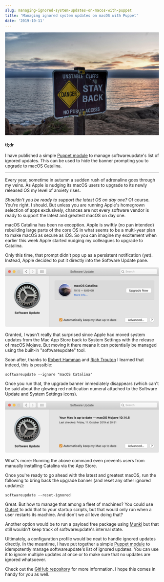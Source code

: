 ```yaml
---
slug: managing-ignored-system-updates-on-macos-with-puppet
title: 'Managing ignored system updates on macOS with Puppet'
date: '2019-10-11'
---
```


![Catalina upgrade prompt in macOS Mojave](./pexels-photo-555709.jpeg "Photo: 'Danger Stay Back Signage' by Danne | Pexels.com")

#### tl;dr

I have published a simple [Puppet module](https://github.com/pbihq/puppet-module-ignore_update)
to manage softwareupdate's list of ignored updates.
This can be used to hide the banner prompting you to upgrade to macOS Catalina.

---

Every year, sometime in autumn a sudden rush of adrenaline goes through
my veins. As Apple is nudging its macOS users to upgrade to its newly
released OS my level of anxiety rises.

_Shouldn't you be ready to support the latest OS on day one?_ Of course.
You're right. I should. But unless you are running Apple's homegrown selection of apps
exclusively, chances are not every software vendor is ready to support the latest
and greatest macOS on day one.

macOS Catalina has been no exception. Apple is swiftly (no pun intended)
rebuilding large parts of the core OS in what seems to be a multi-year plan to
make macOS as secure as iOS. So you can imagine my excitement when earlier this
week Apple started nudging my colleagues to upgrade to Catalina.

Only this time, that prompt didn't pop up as a persistent notification (yet).
Instead, Apple decided to put it directly into the Software Update pane.

![Catalina upgrade prompt in macOS Mojave](./before_ignore.png)

Granted, I wasn't really that surprised since Apple had moved system updates
from the Mac App Store back to System Settings with the release of macOS Mojave.
But moving it there means it can potentially be managed using the built-in
"softwareupdate" tool.

Soon after, thanks to [Robert Hamman](https://twitter.com/hammen/status/1181295216600338432)
and [Rich Trouton](https://derflounder.wordpress.com/2019/10/07/preventing-the-macos-catalina-upgrade-advertisement-from-appearing-in-the-software-update-preference-pane-on-macos-mojave/)
I learned that indeed, this is possible:

```shell
softwareupdate --ignore "macOS Catalina"
```

Once you run that, the upgrade banner immediately disappears (which can't be
said about the glowing red notification numeral attached to the Software Update
and System Settings icons).

![The same window once we have ignored Catalina](./after_ignore.png)

What's more: Running the above command even prevents users from manually
installing Catalina via the App Store.

Once you're ready to go ahead with the latest and greatest macOS, run the
following to bring back the upgrade banner (and reset any other ignored updates):

```shell
softwareupdate --reset-ignored
```

Great. But how to manage that among a fleet of machines? You could use
[Outset](https://github.com/chilcote/outset) to add that to your startup scripts,
but that would only run when a user restarts its machine. And don't we all love
doing that?

Another option would be to run a payload free package using
[Munki](https://github.com/munki/munki) but that still wouldn't keep track of
softwareupdate's internal state.

Ultimately, a configuration profile would be neat to handle ignored updates
directly. In the meantime, I have put together a simple [Puppet module](https://github.com/pbihq/puppet-module-ignore_update) to idempotently manage softwareupdate's list of ignored updates.
You can use it to ignore multiple updates at once or to make sure that no updates
are ignored whatsoever.

Check out the [GitHub repository](https://github.com/pbihq/puppet-module-ignore_update)
for more information. I hope this comes in handy for you as well.
